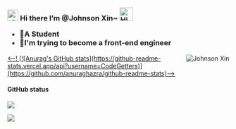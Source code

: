 <h3>
  <img src="https://media.giphy.com/media/hvRJCLFzcasrR4ia7z/giphy.gif" width="25" alt="手势">
  Hi there I’m @Johnson Xin~
 <img src="https://emojis.slackmojis.com/emojis/images/1588866973/8934/hellokittydance.gif?1588866973" alt="Hi" width="30" />
<ul>
    <li>🧑A Student</li>
    <li>🌱I'm trying to become a front-end engineer</li>
</ul>
</h3>


<a href="https://github.com/CodeGetters">
    <img align="right" src="https://count.getloli.com/get/@CodeGetters?theme=rule34" alt="Johnson Xin" />
  <--! [![Anurag's GitHub stats](https://github-readme-stats.vercel.app/api?username=CodeGetters)](https://github.com/anuraghazra/github-readme-stats)-->
</a>

#### GitHub status

![](https://github-readme-stats.vercel.app/api?username=CodeGetters)


![](https://github-readme-activity-graph.cyclic.app/graph?username=CodeGetters&theme=github)

<!---

CodeGetters/CodeGetters is a ✨ special ✨ repository because its `README.md` (this file) appears on your GitHub profile.

You can click the Preview link to take a look at your changes.

--->
